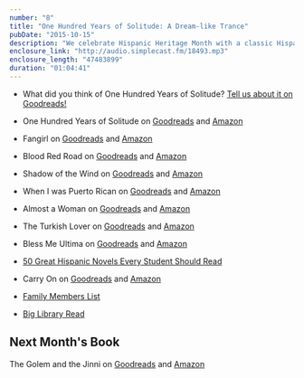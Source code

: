 ```yaml
---
number: "8"
title: "One Hundred Years of Solitude: A Dream-like Trance"
pubDate: "2015-10-15"
description: "We celebrate Hispanic Heritage Month with a classic Hispanic author. We’re not sure if we like being in a dream-like state while following the Buendia family. Ursula is awesome, the women are great, and the men kinda suck."
enclosure_link: "http://audio.simplecast.fm/18493.mp3"
enclosure_length: "47483899"
duration: "01:04:41"
---
```

- What did you think of One Hundred Years of Solitude? [Tell us about it on Goodreads!](https://www.goodreads.com/topic/show/17524024-one-hundred-years-of-solitude)

- One Hundred Years of Solitude on [Goodreads](https://www.goodreads.com/book/show/320.One_Hundred_Years_of_Solitude?ac=1) and [Amazon](http://amzn.com/0060883286)
- Fangirl on [Goodreads](https://www.goodreads.com/book/show/16068905-fangirl) and [Amazon](http://amzn.com/B00BMKH5NW)
- Blood Red Road on [Goodreads](https://www.goodreads.com/book/show/9917938-blood-red-road) and [Amazon](http://amzn.com/B004INH9P4)
- Shadow of the Wind on [Goodreads](https://www.goodreads.com/book/show/1232.The_Shadow_of_the_Wind) and [Amazon](http://amzn.com/B000OVLINI)
- When I was Puerto Rican on [Goodreads](https://www.goodreads.com/book/show/25419.When_I_Was_Puerto_Rican) and [Amazon](http://amzn.com/B003KN3JD4)
- Almost a Woman on [Goodreads](https://www.goodreads.com/book/show/111099.Almost_a_Woman) and [Amazon](http://amzn.com/B0080K3EB4)
- The Turkish Lover on [Goodreads](https://www.goodreads.com/book/show/111096.The_Turkish_Lover) and [Amazon](http://amzn.com/B009W749GI)
- Bless Me Ultima on [Goodreads](https://www.goodreads.com/book/show/14362.Bless_Me_Ultima) and [Amazon](http://amzn.com/B006QBKIAY)
- [50 Great Hispanic Novels Every Student Should Read](http://www.onlinecollegecourses.com/2011/09/01/50-great-hispanic-novels-every-student-should-read/)
- Carry On on [Goodreads](https://www.goodreads.com/book/show/23734628-carry-on) and [Amazon](http://amzn.com/B00V35U13W)
- [Family Members List](http://www.sparknotes.com/lit/solitude/characters.html)
- [Big Library Read](http://biglibraryread.com/)

## Next Month's Book

The Golem and the Jinni on [Goodreads](https://www.goodreads.com/book/show/15819028-the-golem-and-the-jinni) and [Amazon](http://amzn.com/B008QXVDJ0)
